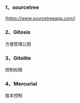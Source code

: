 ### 1、sourcetree  
(https://www.sourcetreeapp.com/)  
### 2、Gitosis  
方便管理公钥  
### 3、Gitolite  
控制权限  
### 4、Mercurial  
版本控制  
